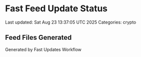 # Fast Feed Update Status
Last updated: Sat Aug 23 13:37:05 UTC 2025
Categories: crypto

## Feed Files Generated

Generated by Fast Updates Workflow
